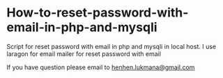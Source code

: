 # How-to-reset-password-with-email-in-php-and-mysqli
Script for reset password with email in php and mysqli in local host.
I use laragon for email mailer for reset password with email

If you have question please email to henhen.lukmana@gmail.com 
